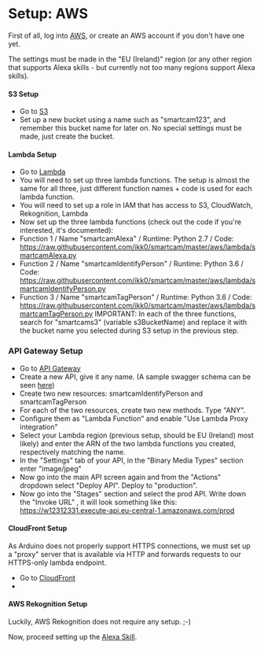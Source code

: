 Setup: AWS
==================

First of all, log into [AWS](https://console.aws.amazon.com/console/home), or create an AWS account if you don't have one yet.

The settings must be made in the "EU (Ireland)" region (or any other region that supports Alexa skills - but currently not too many regions support Alexa skills).

#### S3 Setup
* Go to [S3](https://s3.console.aws.amazon.com/s3/home)
* Set up a new bucket using a name such as "smartcam123", and remember this bucket name for later on. No special settings must be made, just create the bucket.

#### Lambda Setup
* Go to [Lambda](https://eu-west-1.console.aws.amazon.com/lambda/home)
* You will need to set up three lambda functions. The setup is almost the same for all three, just different function names + code is used for each lambda function.
* You will need to set up a role in IAM that has access to S3, CloudWatch, Rekognition, Lambda
* Now set up the three lambda functions (check out the code if you're interested, it's documented):
* Function 1 / Name "smartcamAlexa" / Runtime: Python 2.7 / Code: https://raw.githubusercontent.com/ikk0/smartcam/master/aws/lambda/smartcamAlexa.py
* Function 2 / Name "smartcamIdentifyPerson" / Runtime: Python 3.6 / Code: https://raw.githubusercontent.com/ikk0/smartcam/master/aws/lambda/smartcamIdentifyPerson.py
* Function 3 / Name "smartcamTagPerson" / Runtime: Python 3.6 / Code: https://raw.githubusercontent.com/ikk0/smartcam/master/aws/lambda/smartcamTagPerson.py
IMPORTANT: In each of the three functions, search for "smartcams3" (variable s3BucketName) and replace it with the bucket name you selected during S3 setup in the previous step.

### API Gateway Setup
* Go to [API Gateway](https://eu-west-1.console.aws.amazon.com/apigateway/home)
* Create a new API, give it any name. (A sample swagger schema can be seen [here](https://raw.githubusercontent.com/ikk0/smartcam/master/aws/api_gateway/swagger.json))
* Create two new resources: smartcamIdentifyPerson and smartcamTagPerson
* For each of the two resources, create two new methods. Type "ANY". 
* Configure them as "Lambda Function" and enable "Use Lambda Proxy integration"
* Select your Lambda region (previous setup, should be EU (Ireland) most likely) and enter the ARN of the two lambda functions you created, respectively matching the name.
* In the "Settings" tab of your API, in the "Binary Media Types" section enter "image/jpeg"
* Now go into the main API screen again and from the "Actions" dropdown select "Deploy API". Deploy to "production".
* Now go into the "Stages" section and select the prod API. Write down the "Invoke URL" , it will look something like this: https://w12312331.execute-api.eu-central-1.amazonaws.com/prod

#### CloudFront Setup
As Arduino does not properly support HTTPS connections, we must set up a "proxy" server that is available via HTTP and forwards requests to our HTTPS-only lambda endpoint.
* Go to [CloudFront](https://console.aws.amazon.com/cloudfront/home)
* 

#### AWS Rekognition Setup
Luckily, AWS Rekognition does not require any setup. ;-)

Now, proceed setting up the [Alexa Skill](https://github.com/ikk0/smartcam/blob/master/alexa_setup.md).
